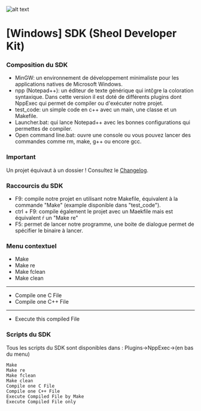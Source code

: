 ![alt text](http://sheol.fr/images/upload/sdk1.png "Sheol")
# [Windows] SDK (Sheol Developer Kit)
### Composition du SDK
* MinGW: un environnement de développement minimaliste pour les applications natives de Microsoft Windows.
* npp (Notepad++): un éditeur de texte générique qui intčgre la coloration syntaxique.
	Dans cette version il est doté de différents plugins dont NppExec qui permet de compiler ou
	d'exécuter notre projet.
* test_code: un simple code en c++ avec un main, une classe et un Makefile.
* Launcher.bat: qui lance Notepad++ avec les bonnes configurations qui permettes de compiler.
* Open command line.bat: ouvre une console ou vous pouvez lancer des commandes comme
	rm, make, g++ ou encore gcc.
	
### Important
Un projet équivaut à un dossier ! Consultez le [Changelog](https://bitbucket.org/tfSheol/sdk/src/0808f5c636f30e078a14f54ab2bb928f1089d039/CHANGELOG.md?at=master "Changelog").

### Raccourcis du SDK
* F9: compile notre projet en utilisant notre Makefile, équivalent à la commande "Make"
	(example disponible dans "test_code").
* ctrl + F9: compile également le projet avec un Maekfile mais est équivalent ŕ un "Make re"
* F5: permet de lancer notre programme, une boite de dialogue permet de spécifier le binaire à lancer.

### Menu contextuel
* Make
* Make re
* Make fclean
* Make clean
_______________
* Compile one C File
* Compile one C++ File
________________
* Execute this compiled File

### Scripts du SDK
Tous les scripts du SDK sont disponibles dans : Plugins->NppExec->(en bas du menu)
```
Make
Make re
Make fclean
Make clean
Compile one C File
Compile one C++ File
Execute Compiled File by Make
Execute Compiled File only
```
